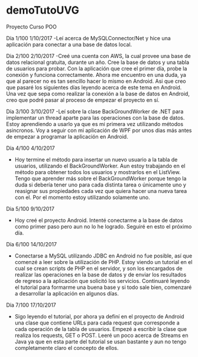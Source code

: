 # demoTutoUVG
Proyecto Curso POO

Día 1/100 1/10/2017
-Leí acerca de MySQLConnector/Net y hice una aplicación para conectar a una base de datos local.

Dia 2/100 2/10/2017
-Creé una cuenta con AWS, la cual provee una base de datos relacional gratuita, durante un año. Cree la base de datos y una tabla
 de usuarios para probar. Con la aplicación que cree el primer día, probe la conexión y funciona correctamente.
 Ahora me encuentro en una duda, ya que al parecer no es tan sencillo hacer lo mismo en Android. Asi que creo que pasaré los siguientes
 días leyendo acerca de este tema en Android. Una vez que sepa como realizar la conexión a la base de datos en Android, creo que podré
 pasar al proceso de empezar el proyecto en sí.
 
Día 3/100 3/10/2017
 -Leí sobre la clase BackGroundWorker de .NET para implementar un thread aparte para las operaciones con la base de datos.
  Estoy aprendiendo a usarlo ya que es mi primera vez utilizando métodos asincronos. Voy a seguir con mi aplicación de WPF por unos
  dias más antes de empezar a programar la aplicación en Android.
  
Día 4/100 4/10/2017
- Hoy termine el método para insertar un nuevo usuario a la tabla de usuarios, utilizando el BackGroundWorker. Aun estoy trabajando
  en el método para obtener todos los usuarios y mostrarlos en el ListView. Tengo que aprender más sobre el BackGroundWorker porque
  tengo la duda si debería tener uno para cada distinta tarea o únicamente uno y reasignar sus propiedades cada vez que quiera hacer
  una nueva tarea con el. Por el momento estoy utilizando solamente uno.

Dia 5/100 9/10/2017
- Hoy creé el proyecto Android. Intenté conectarme a la base de datos como primer paso pero aun no lo he logrado. Seguiré en esto
  el próximo día.
 
 Día 6/100 14/10/2017
 - Conectarse a MySQL utilizando JDBC en Android no fue posible, así que comenzé a leer sobre la utilización de PHP. Estoy viendo un
   tutorial en el cual se crean scripts de PHP en el servidor, y son los encargados de realizar las operaciones en la base de datos y
   de enviar los resultados de regreso a la aplicación que solicitó los servicios. Continuaré leyendo el tutorial para formarme una
   buena base y si todo sale bien, comenzaré a desarrollar la aplicación en algunos días.

Día 7/100 17/10/2017
- Sigo leyendo el tutorial, por ahora ya definí en el proyecto de Android una clase que contiene URLs para cada request que corresponde a     cada operación de la tabla de usuarios. Empezé a escribir la clase que realiza los requests, GET o POST. Leeré un poco acerca de Streams
  en Java ya que en esta parte del tutorial se usan bastante y aun no tengo completamente claro el concepto de ellos.
